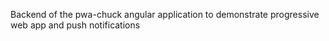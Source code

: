 Backend of the pwa-chuck angular application to demonstrate progressive web app and push notifications

